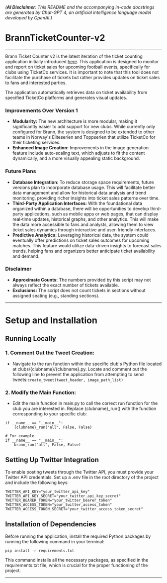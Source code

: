*(**AI Disclaimer**: This README and the accompanying in-code docstrings are generated by Chat-GPT 4, an artificial intelligence language model developed by OpenAI.)*
# BrannTicketCounter-v2

---
Brann Ticket Counter v2 is the latest iteration of the ticket counting application initially 
introduced [here](https://github.com/eyvmal/BrannTicketCounter/). This application is designed to monitor 
and report on ticket sales for upcoming football events, specifically for clubs using TicketCo services. 
It is important to note that this tool does not facilitate the purchase of tickets but rather 
provides updates on ticket sales to fans and interested parties.

The application automatically retrieves data on ticket availability from specified TicketCo platforms 
and generates visual updates.

### Improvements Over Version 1
* **Modularity:** The new architecture is more modular, making it significantly easier to add 
support for new clubs. While currently only configured for Brann, the system is designed to 
be extended to other teams in Norway's Eliteserien and Toppserien that utilize TicketCo for 
their ticketing services.
* **Enhanced Image Creation:** Improvements in the image generation feature include auto-scaling 
text, which adjusts to fit the content dynamically, and a more visually appealing static background.

### Future Plans
* **Database Integration:** To reduce storage space requirements, future versions plan to 
incorporate database usage. This will facilitate better data management and allow 
for historical data analysis and trend monitoring, providing richer insights into ticket sales 
patterns over time. 
* **Third-Party Application Interfaces:** With the foundational data organized within a database, 
there will be opportunities to develop third-party applications, such as mobile apps or web pages, 
that can display real-time updates, historical graphs, and other analytics. This will make the data 
more accessible to fans and analysts, allowing them to view ticket sales dynamics through 
interactive and user-friendly interfaces.
* **Predictive Analytics:** Leveraging historical data, the system could eventually offer 
predictions on ticket sales outcomes for upcoming matches. This feature would utilize data-driven 
insights to forecast sales trends, helping fans and organizers better anticipate ticket 
availability and demand.

### Disclaimer
* **Approximate Counts:** The numbers provided by this script may not always reflect the exact 
number of tickets available.
* **Exclusions:** The script does not count tickets in sections without assigned seating 
(e.g., standing sections).

---
# Setup and Installation
## Running Locally
### 1. Comment Out the Tweet Creation:
* Navigate to the run function within the specific club's Python file located at 
clubs/{clubname}/{clubname}.py.
Locate and comment out the following line to prevent the application from attempting to send 
tweets:```create_tweet(tweet_header, image_path_list)```

### 2. Modify the Main Function:
* Edit the main function in main.py to call the correct run function for the club you are 
interested in. Replace {clubname}_run() with the function corresponding to your specific club:
```
if __name__ == "__main__":
    {clubname}_run("all", False, False)

# For example
if __name__ == "__main__":
    brann_run("all", False, False)
```

## Setting Up Twitter Integration
To enable posting tweets through the Twitter API, you must provide your Twitter API credentials. 
Set up a .env file in the root directory of the project and include the following keys:
```
TWITTER_API_KEY="your_twitter_api_key"
TWITTER_API_KEY_SECRET="your_twitter_api_key_secret"
TWITTER_BEARER_TOKEN="your_twitter_bearer_token"
TWITTER_ACCESS_TOKEN="your_twitter_access_token"
TWITTER_ACCESS_TOKEN_SECRET="your_twitter_access_token_secret"
```

## Installation of Dependencies
Before running the application, install the required Python packages by running the following 
command in your terminal:

```pip install -r requirements.txt```

This command installs all the necessary packages, as specified in the requirements.txt file, 
which is crucial for the proper functioning of the project.

---